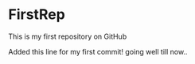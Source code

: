 # FirstRep
This is my first repository on GitHub

Added this line for my first commit!
going well till now..
